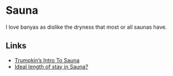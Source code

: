 # Sauna

I love banyas as dislike the dryness that most or all saunas have.

## Links

- [Trumpkin’s Intro To Sauna](http://localmile.org/trumpkins-intro-to-sauna/)
- [Ideal length of stay in Sauna?](https://www.reddit.com/r/Sauna/comments/zx38zf/ideal_length_of_stay/)
